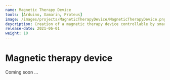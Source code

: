 ```yaml
---
name: Magnetic Therapy Device
tools: [Arduino, Xamarin, Proteus]
image: /images/projects/MagneticTherapyDevice/MagneticTherapyDevice.png
description: Creation of a magnetic therapy device controllable by smartphone
release-date: 2021-06-01
weight: 10
---
```


# Magnetic therapy device

Coming soon ...

